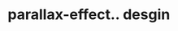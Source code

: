 # parallax-effect.. desgin                                                                                                                                                                                                                                                                                                                                                                                                                                                                        

